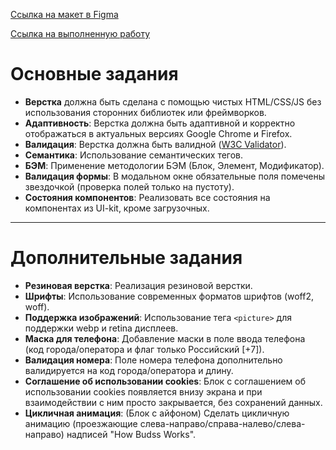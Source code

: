 [Ссылка на макет в Figma ](<https://www.figma.com/design/SinVa5DhtxfjLxeMlSDRNO/%D0%A2%D0%B5%D1%81%D1%82%D0%BE%D0%B2%D0%BE%D0%B5-%D0%B7%D0%B0%D0%B4%D0%B0%D0%BD%D0%B8%D0%B5-(frontend)>)

[Ссылка на выполненную работу](https://Ekaterina-Titareva.github.io/payment-service)

# Основные задания

- **Верстка** должна быть сделана с помощью чистых HTML/CSS/JS без использования сторонних библиотек или фреймворков.
- **Адаптивность**: Верстка должна быть адаптивной и корректно отображаться в актуальных версиях Google Chrome и Firefox.
- **Валидация**: Верстка должна быть валидной ([W3C Validator](https://validator.w3.org/)).
- **Семантика**: Использование семантических тегов.
- **БЭМ**: Применение методологии БЭМ (Блок, Элемент, Модификатор).
- **Валидация формы**: В модальном окне обязательные поля помечены звездочкой (проверка полей только на пустоту).
- **Состояния компонентов**: Реализовать все состояния на компонентах из UI-kit, кроме загрузочных.

---

# Дополнительные задания

- **Резиновая верстка**: Реализация резиновой верстки.
- **Шрифты**: Использование современных форматов шрифтов (woff2, woff).
- **Поддержка изображений**: Использование тега `<picture>` для поддержки webp и retina дисплеев.
- **Маска для телефона**: Добавление маски в поле ввода телефона (код города/оператора и флаг только Российский [+7]).
- **Валидация номера**: Поле номера телефона дополнительно валидируется на код города/оператора и длину.
- **Соглашение об использовании cookies**: Блок с соглашением об использовании cookies появляется внизу экрана и при взаимодействии с ним просто закрывается, без сохранений данных.
- **Цикличная анимация**: (Блок с айфоном) Сделать цикличную анимацию (проезжающие слева-направо/справа-налево/слева-направо) надписей "How Budss Works".

